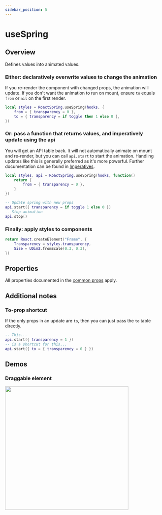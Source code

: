 ```yaml
---
sidebar_position: 5
---
```


# useSpring

## Overview

Defines values into animated values.

### Either: declaratively overwrite values to change the animation

If you re-render the component with changed props, the animation will update. If you don't want the animation to run on mount, ensure `to` equals `from` or `nil` on the first render.

```lua
local styles = RoactSpring.useSpring(hooks, {
    from = { transparency = 0 },
    to = { transparency = if toggle then 1 else 0 },
})
```

### Or: pass a function that returns values, and imperatively update using the api

You will get an API table back. It will not automatically animate on mount and re-render, but you can call `api.start` to start the animation. Handling updates like this is generally preferred as it's more powerful. Further documentation can be found in [Imperatives](/docs/common/imperatives).

```lua
local styles, api = RoactSpring.useSpring(hooks, function()
    return {
        from = { transparency = 0 },
    }
})

-- Update spring with new props
api.start({ transparency = if toggle 1 else 0 })
-- Stop animation
api.stop()
```

### Finally: apply styles to components

```lua
return Roact.createElement("Frame", {
    Transparency = styles.transparency,
    Size = UDim2.fromScale(0.3, 0.3),
})
```

## Properties

All properties documented in the [common props](/docs/common/props) apply.

## Additional notes

### To-prop shortcut
If the only props in an update are `to`, then you can just pass the `to` table directly.

```lua
-- This...
api.start({ transparency = 1 })
-- is a shortcut for this...
api.start({ to = { transparency = 0 } })
```

## Demos

### Draggable element

<a href="https://github.com/chriscerie/roact-spring/blob/main/stories/useSpringDrag.story.lua">
  <img src="https://media.giphy.com/media/R2bJ57MNTdP7vmP6Ez/giphy.gif" width="400" />
</a>